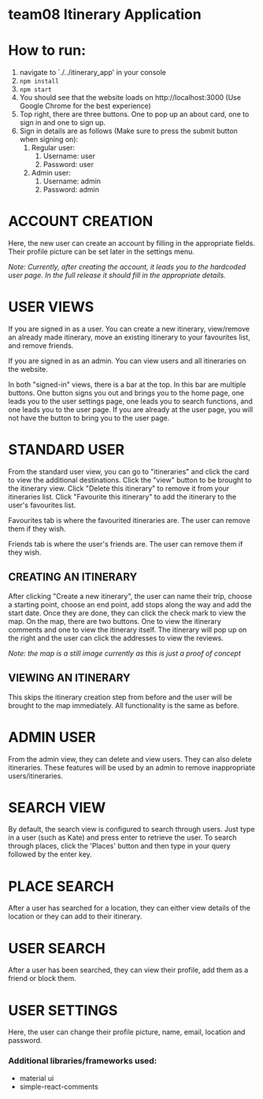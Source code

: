 # team08 Itinerary Application

# How to run:

1. navigate to `./../itinerary_app' in your console
1. `npm install`
1. `npm start`
1. You should see that the website loads on http://localhost:3000 (Use Google Chrome for the best experience)
1. Top right, there are three buttons. One to pop up an about card, one to sign in and one to sign up.
1. Sign in details are as follows (Make sure to press the submit button when signing on):
    1. Regular user: 
        1. Username: user
        1. Password: user
    1. Admin user:
        1. Username: admin
        1. Password: admin
        
# ACCOUNT CREATION

Here, the new user can create an account by filling in the appropriate fields. Their profile picture can be set later in the settings menu.

*Note: Currently, after creating the account, it leads you to the hardcoded user page. In the full release it should fill in the appropriate details.*
        
# USER VIEWS

If you are signed in as a user. You can create a new itinerary, view/remove an already made itinerary, move an existing itinerary to your favourites list, and remove friends.

If you are signed in as an admin. You can view users and all itineraries on the website.

In both "signed-in" views, there is a bar at the top. In this bar are multiple buttons. One button signs you out and brings you to the home page, one leads you to the user settings page, one leads you to search functions, and one leads you to the user page. If you are already at the user page, you will not have the button to bring you to the user page. 

# STANDARD USER

From the standard user view, you can go to "itineraries" and click the card to view the additional destinations. Click the "view" button to be brought to the itinerary view. Click "Delete this itinerary" to remove it from your itineraries list. Click "Favourite this itinerary" to add the itinerary to the user's favourites list.

Favourites tab is where the favourited itineraries are. The user can remove them if they wish.

Friends tab is where the user's friends are. The user can remove them if they wish.

## CREATING AN ITINERARY

After clicking "Create a new itinerary", the user can name their trip, choose a starting point, choose an end point, add stops along the way and add the start date. Once they are done, they can click the check mark to view the map. On the map, there are two buttons. One to view the itinerary comments and one to view the itinerary itself. The itinerary will pop up on the right and the user can click the addresses to view the reviews.

*Note: the map is a still image currently as this is just a proof of concept*

## VIEWING AN ITINERARY

This skips the itinerary creation step from before and the user will be brought to the map immediately. All functionality is the same as before.

# ADMIN USER

From the admin view, they can delete and view users. They can also delete itineraries. These features will be used by an admin to remove inappropriate users/itineraries.

# SEARCH VIEW

By default, the search view is configured to search through users. Just type in a user (such as Kate) and press enter to retrieve the user. To search through places, click the 'Places' button and then type in your query followed by the enter key.

# PLACE SEARCH

After a user has searched for a location, they can either view details of the location or they can add to their itinerary.

# USER SEARCH

After a user has been searched, they can view their profile, add them as a friend or block them.

# USER SETTINGS

Here, the user can change their profile picture, name, email, location and password.

### Additional libraries/frameworks used: 
- material ui
- simple-react-comments
